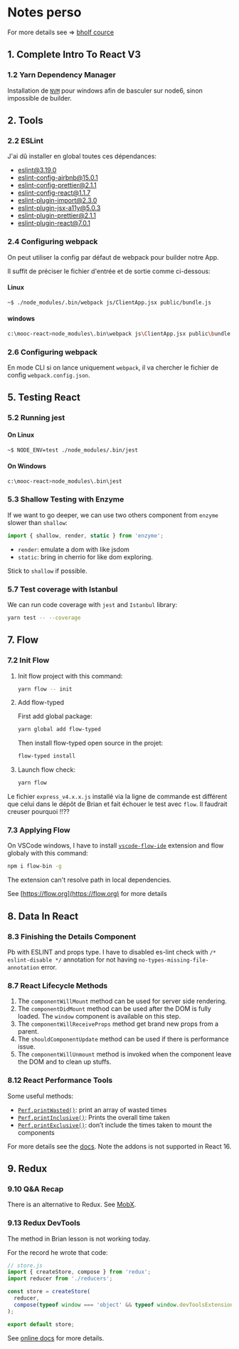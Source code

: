 # Notes perso

For more details see => [bholf cource](https://btholt.github.io/complete-intro-to-react/)

## 1. Complete Intro To React V3

### 1.2 Yarn Dependency Manager

Installation de [`NVM`](https://github.com/coreybutler/nvm-windows) pour windows afin de basculer sur node6, sinon impossible de builder.

## 2. Tools

### 2.2 ESLint

J'ai dû installer en global toutes ces dépendances:

- eslint@3.19.0
- eslint-config-airbnb@15.0.1
- eslint-config-prettier@2.1.1
- eslint-config-react@1.1.7
- eslint-plugin-import@2.3.0
- eslint-plugin-jsx-a11y@5.0.3
- eslint-plugin-prettier@2.1.1
- eslint-plugin-react@7.0.1

### 2.4 Configuring webpack

On peut utiliser la config par défaut de webpack pour builder notre App.

Il suffit de préciser le fichier d'entrée et de sortie comme ci-dessous:

#### Linux

```bash
~$ ./node_modules/.bin/webpack js/ClientApp.jsx public/bundle.js
```

#### windows

```bash
c:\mooc-react>node_modules\.bin\webpack js\ClientApp.jsx public\bundle.js
```

### 2.6 Configuring webpack

En mode CLI si on lance uniquement `webpack`, il va chercher le fichier de config `webpack.config.json`.

## 5. Testing React

### 5.2 Running jest

#### On Linux

```bash
~$ NODE_ENV=test ./node_modules/.bin/jest
```

#### On Windows

```bash
c:\mooc-react>node_modules\.bin\jest
```

### 5.3 Shallow Testing with Enzyme

If we want to go deeper, we can use two others component from `enzyme` slower than `shallow`:

```js
import { shallow, render, static } from 'enzyme';
```

- `render`: emulate a dom with like jsdom
- `static`: bring in cherrio for like dom exploring.

Stick to `shallow` if possible.

### 5.7 Test coverage with Istanbul

We can run code coverage with `jest` and `Istanbul` library:

```bash
yarn test -- --coverage
```

## 7. Flow

### 7.2 Init Flow

1. Init flow project with this command:

   ```bash
   yarn flow -- init
   ```

1. Add flow-typed

   First add global package:

   ```bash
   yarn global add flow-typed
   ```

   Then install flow-typed open source in the projet:

   ```bash
   flow-typed install
   ```

1. Launch flow check:

   ```bash
   yarn flow
   ```

Le fichier `express_v4.x.x.js` installé via la ligne de commande est différent que celui dans le dépôt de Brian et fait échouer le test avec `flow`.
Il faudrait creuser pourquoi !!??

### 7.3 Applying Flow

On VSCode windows, I have to install [`vscode-flow-ide`](https://marketplace.visualstudio.com/items?itemName=gcazaciuc.vscode-flow-ide) extension and flow globaly with this command:

```bash
npm i flow-bin -g
```

The extension can't resolve path in local dependencies.

See [https://flow.org](https://flow.org) for more details

## 8. Data In React

### 8.3 Finishing the Details Component

Pb with ESLINT and props type.
I have to disabled es-lint check with `/* eslint-disable */` annotation for not having `no-types-missing-file-annotation` error.

### 8.7 React Lifecycle Methods

1. The `componentWillMount` method can be used for server side rendering.
1. The `componentDidMount` method can be used after the DOM is fully loaded. The `window` component is available on this step.
1. The `componentWillReceiveProps` method get brand new props from a parent.
1. The `shouldComponentUpdate` method can be used if there is performance issue.
1. The `componentWillUnmount` method is invoked when the component leave the DOM and to clean up stuffs.

### 8.12 React Performance Tools

Some useful methods:

- [`Perf.printWasted()`](https://reactjs.org/docs/perf.html#printwasted): print an array of wasted times
- [`Perf.printInclusive()`](https://reactjs.org/docs/perf.html#printinclusive): Prints the overall time taken
- [`Perf.printExclusive()`](https://reactjs.org/docs/perf.html#printexclusive): don’t include the times taken to mount the components

For more details see the [docs](https://reactjs.org/docs/perf.html).
Note the addons is not supported in React 16.

## 9. Redux

### 9.10 Q&A Recap

There is an alternative to Redux. See [MobX](https://github.com/mobxjs/mobx).

### 9.13 Redux DevTools

The method in Brian lesson is not working today.

For the record he wrote that code:

```js
// store.js
import { createStore, compose } from 'redux';
import reducer from './reducers';

const store = createStore(
  reducer,
  compose(typeof window === 'object' && typeof window.devToolsExtension !== 'undefined' ? window.devToolsExtension(): f => f)
);

export default store;
```

See [online docs](https://github.com/zalmoxisus/redux-devtools-extension#usage) for more details.
